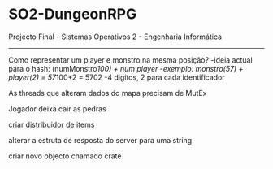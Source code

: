 ﻿# SO2-DungeonRPG
Projecto Final - Sistemas Operativos 2 - Engenharia Informática
________________________

Como representar um player e monstro na mesma posição?
-ideia actual para o hash: (numMonstro*100) + num player
-exemplo: monstro(57) + player(2) = 57*100+2 = 5702
-4 digitos, 2 para cada identificador

As threads que alteram dados do mapa precisam de MutEx

Jogador deixa cair as pedras

criar distribuidor de items

alterar a estruta de resposta do server para uma string

criar novo objecto chamado crate

